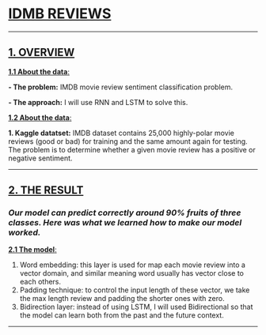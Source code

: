 # [IDMB REVIEWS]()
---
## [ 1. OVERVIEW ]()
[ **1.1 About the data**: ]() 

**- The problem:** IMDB movie review sentiment classification problem.

**- The approach:** I will use RNN and LSTM to solve this.

[ **1.2 About the data**: ]() 

**1. Kaggle datatset:**  IMDB dataset contains 25,000 highly-polar movie reviews (good or bad) for training and the same amount again for testing. The problem is to determine whether a given movie review has a positive or negative sentiment.

---
## [ 2. THE RESULT ](/9lRMLcbMR--joBvR84z5KA)

### *Our model can predict correctly around 90% fruits of three classes. Here was what we learned how to make our model worked.*

[ **2.1 The model**: ]() 
1. Word embedding: this layer is used for map each movie review into a vector domain, and similar meaning word usually has vector close to each others.
2. Padding technique: to control the input length of these vector, we take the max length review and padding the shorter ones with zero.
3. Bidirection layer: instead of using LSTM, I will used Bidirectional so that the model can learn both from the past and the future context.
---



